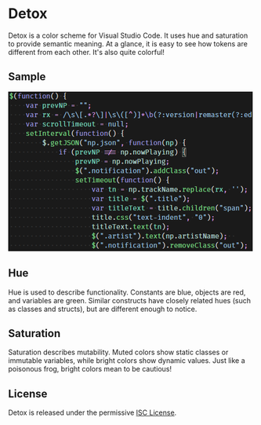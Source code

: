 # Detox
Detox is a color scheme for Visual Studio Code. It uses hue and saturation to
provide semantic meaning. At a glance, it is easy to see how tokens are
different from each other. It's also quite colorful!

## Sample
![Detox Sample](sample.png)

## Hue
Hue is used to describe functionality. Constants are blue, objects are red, and variables are green. Similar constructs have closely related hues (such as classes and structs), but are different enough to notice.

## Saturation
Saturation describes mutability. Muted colors show static classes or immutable
variables, while bright colors show dynamic values. Just like a poisonous frog,
bright colors mean to be cautious!

## License
Detox is released under the permissive [ISC License](LICENSE).